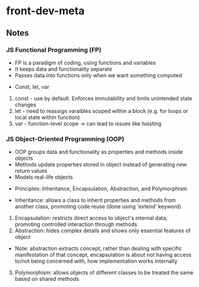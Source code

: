 # front-dev-meta
## Notes
### JS Functional Programming (FP)
- FP is a paradigm of coding, using functions and variables
- It keeps data and functionality separate 
- Passes data into functions only when we want something computed
* Const, let, var
1) const - use by default. Enforces immutability and limits unintended state changes
2) let - need to reassign varaibles scoped within a block (e.g. for loops or local state within function)
3) var - function-level scope -> can lead to issues like hoisting

### JS Object-Oriented Programming (OOP)
- OOP groups data and functionality as properties and methods inside objects
- Methods update properties stored in object instead of generating new return values
- Models real-life objects
* Principles: Inheritance, Encapsulation, Abstraction, and Polymorphism
- Inheritance: allows a class to inherit properties and methods from another class, promoting code reuse (done using 'extend' keyword)
1) Encapsulation: restricts direct access to object's internal data, promoting controlled interaction through methods
2) Abstraction: hides complex details and shows only essential features of object
- Note: abstraction extracts concept, rather than dealing with specific manifestation of that concept, encapsulation is about not having access to/not being concerned with, how implementation works internally
3) Polymorphism: allows objects of different classes to be treated the same based on shared methods